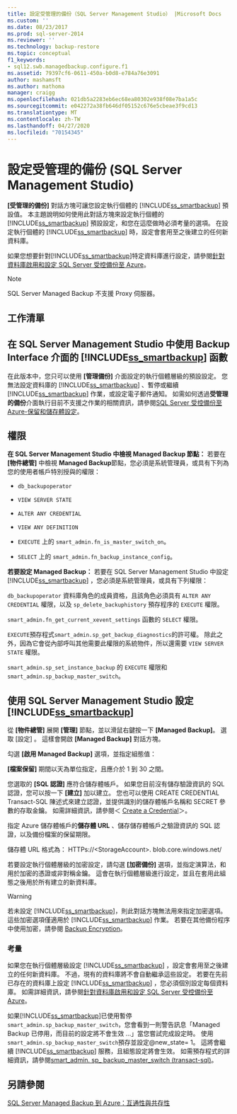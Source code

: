 ```yaml
---
title: 設定受管理的備份（SQL Server Management Studio） |Microsoft Docs
ms.custom: ''
ms.date: 08/23/2017
ms.prod: sql-server-2014
ms.reviewer: ''
ms.technology: backup-restore
ms.topic: conceptual
f1_keywords:
- sql12.swb.managedbackup.configure.f1
ms.assetid: 79397cf6-0611-450a-b0d8-e784a76e3091
author: mashamsft
ms.author: mathoma
manager: craigg
ms.openlocfilehash: 021db5a2283eb6ec68ea80302e938f08e7ba1a5c
ms.sourcegitcommit: e042272a38fb646df05152c676e5cbeae3f9cd13
ms.translationtype: MT
ms.contentlocale: zh-TW
ms.lasthandoff: 04/27/2020
ms.locfileid: "70154345"
---
```

# <a name="configure-managed-backup-sql-server-management-studio"></a>設定受管理的備份 (SQL Server Management Studio)
  **[受管理的備份]** 對話方塊可讓您設定執行個體的 [!INCLUDE[ss_smartbackup](../includes/ss-smartbackup-md.md)] 預設值。 本主題說明如何使用此對話方塊來設定執行個體的 [!INCLUDE[ss_smartbackup](../includes/ss-smartbackup-md.md)] 預設設定，和您在這麼做時必須考量的選項。 在設定執行個體的 [!INCLUDE[ss_smartbackup](../includes/ss-smartbackup-md.md)] 時，設定會套用至之後建立的任何新資料庫。  
  
 如果您想要針對[!INCLUDE[ss_smartbackup](../includes/ss-smartbackup-md.md)]特定資料庫進行設定，請參閱[針對資料庫啟用和設定 SQL Server 受控備份至 Azure](../../2014/database-engine/sql-server-managed-backup-to-windows-azure-retention-and-storage-settings.md#DatabaseConfigure)。  
 
> [!NOTE] 
> SQL Server Managed Backup 不支援 Proxy 伺服器。 
  
## <a name="task-list"></a>工作清單  
  
## <a name="ss_smartbackup-functions-using-managed-backup-interface-in-sql-server-management-studio"></a>在 SQL Server Management Studio 中使用 Backup Interface 介面的 [!INCLUDE[ss_smartbackup](../includes/ss-smartbackup-md.md)] 函數  
 在此版本中，您只可以使用 **[管理備份]** 介面設定的執行個體層級的預設設定。 您無法設定資料庫的 [!INCLUDE[ss_smartbackup](../includes/ss-smartbackup-md.md)] 、暫停或繼續 [!INCLUDE[ss_smartbackup](../includes/ss-smartbackup-md.md)] 作業，或設定電子郵件通知。 如需如何透過**受管理的備份**介面執行目前不支援之作業的相關資訊，請參閱[SQL Server 受控備份至 Azure-保留和儲存體設定](../../2014/database-engine/sql-server-managed-backup-to-windows-azure-retention-and-storage-settings.md)。  
  
## <a name="permissions"></a>權限  
 **在 SQL Server Management Studio 中檢視 Managed Backup 節點：** 若要在  **[物件總管]** 中檢視 **Managed Backup**節點，您必須是系統管理員，或具有下列為您的使用者帳戶特別授與的權限：  
  
-   `db_backupoperator`  
  
-   `VIEW SERVER STATE`  
  
-   `ALTER ANY CREDENTIAL`  
  
-   `VIEW ANY DEFINITION`  
  
-   `EXECUTE` 上的 `smart_admin.fn_is_master_switch_on`。  
  
-   `SELECT` 上的 `smart_admin.fn_backup_instance_config`。  
  
 **若要設定 Managed Backup：** 若要在 SQL Server Management Studio 中設定 [!INCLUDE[ss_smartbackup](../includes/ss-smartbackup-md.md)] ，您必須是系統管理員，或具有下列權限：  
  
 `db_backupoperator` 資料庫角色的成員資格，且該角色必須具有 `ALTER ANY CREDENTIAL` 權限，以及 `sp_delete_backuphistory` 預存程序的 `EXECUTE` 權限。  
  
 `smart_admin.fn_get_current_xevent_settings` 函數的 `SELECT` 權限。  
  
 `EXECUTE`預存程式`smart_admin.sp_get_backup_diagnostics`的許可權。 除此之外，因為它會從內部呼叫其他需要此權限的系統物件，所以還需要 `VIEW SERVER STATE` 權限。  
  
 `smart_admin.sp_set_instance_backup` 的 `EXECUTE` 權限和 `smart_admin.sp_backup_master_switch`。  
  
## <a name="configure-ss_smartbackup-using-sql-server-management-studio"></a>使用 SQL Server Management Studio 設定 [!INCLUDE[ss_smartbackup](../includes/ss-smartbackup-md.md)]  
 從 **[物件總管]** 展開 **[管理]** 節點，並以滑鼠右鍵按一下 **[Managed Backup]**。 選取 [設定]  。 這樣會開啟 **[Managed Backup]** 對話方塊。  
  
 勾選 **[啟用 Managed Backup]** 選項，並指定組態值：  
  
 **[檔案保留]** 期間以天為單位指定，且應介於 1 到 30 之間。  
  
 您選取的 **[SQL 認證]** 應符合儲存體帳戶。 如果您目前沒有儲存驗證資訊的 SQL 認證，您可以按一下 **[建立]** 加以建立。 您也可以使用 CREATE CREDENTIAL Transact-SQL 陳述式來建立認證，並提供識別的儲存體帳戶名稱和 SECRET 參數的存取金鑰。 如需詳細資訊，請參閱＜ [Create a Credential](../relational-databases/backup-restore/sql-server-backup-to-url.md#credential)＞。  
  
 指定 Azure 儲存體帳戶的**儲存體 URL** 、儲存儲存體帳戶之驗證資訊的 SQL 認證，以及備份檔案的保留期限。  
  
 儲存體 URL 格式為： HTTPs://\<StorageAccount>. blob.core.windows.net/  
  
 若要設定執行個體層級的加密設定，請勾選 **[加密備份]** 選項，並指定演算法，和用於加密的憑證或非對稱金鑰。  這會在執行個體層級進行設定，並且在套用此組態之後用於所有建立的新資料庫。  
  
> [!WARNING]  
>  若未設定 [!INCLUDE[ss_smartbackup](../includes/ss-smartbackup-md.md)]，則此對話方塊無法用來指定加密選項。 這些加密選項僅適用於 [!INCLUDE[ss_smartbackup](../includes/ss-smartbackup-md.md)] 作業。 若要在其他備份程序中使用加密，請參閱 [Backup Encryption](../relational-databases/backup-restore/backup-encryption.md)。  
  
### <a name="considerations"></a>考量  
 如果您在執行個體層級設定 [!INCLUDE[ss_smartbackup](../includes/ss-smartbackup-md.md)] ，設定會套用至之後建立的任何新資料庫。  不過，現有的資料庫將不會自動繼承這些設定。 若要在先前已存在的資料庫上設定 [!INCLUDE[ss_smartbackup](../includes/ss-smartbackup-md.md)] ，您必須個別設定每個資料庫。 如需詳細資訊，請參閱[針對資料庫啟用和設定 SQL Server 受控備份至 Azure](../../2014/database-engine/sql-server-managed-backup-to-windows-azure-retention-and-storage-settings.md#DatabaseConfigure)。  
  
 如果[!INCLUDE[ss_smartbackup](../includes/ss-smartbackup-md.md)]已使用暫停`smart_admin.sp_backup_master_switch`，您會看到一則警告訊息「Managed Backup 已停用，而目前的設定將不會生效 ...」當您嘗試完成設定時。 使用`smart_admin.sp_backup_master_switch`預存並設定@new_state= 1。 這將會繼續 [!INCLUDE[ss_smartbackup](../includes/ss-smartbackup-md.md)] 服務，且組態設定將會生效。 如需預存程式的詳細資訊，請參閱[smart_admin. sp_ backup_master_switch &#40;transact-sql&#41;](/sql/relational-databases/system-stored-procedures/managed-backup-sp-backup-master-switch-transact-sql)。  
  
## <a name="see-also"></a>另請參閱  
 [SQL Server Managed Backup 到 Azure：互通性與共存性](../../2014/database-engine/sql-server-managed-backup-to-windows-azure-interoperability-and-coexistence.md)  
  
  
